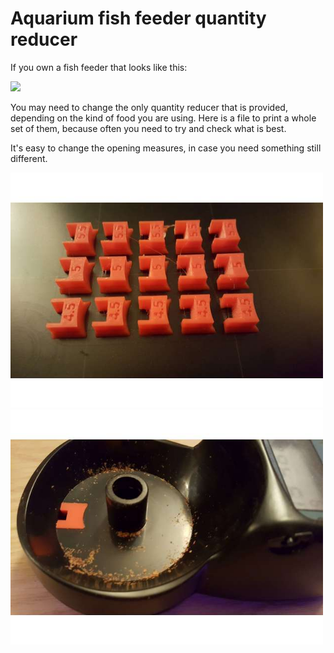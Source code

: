 # Aquarium fish feeder quantity reducer

If you own a fish feeder that looks like this:

<img src="https://github.com/reivaxy/aquariumFeeder/blob/master/resources/feeder.jpg?raw=true" width="500"/>

You may need to change the only quantity reducer that is provided, depending on the kind of food you are using.
Here is a file to print a whole set of them, because often you need to try and check what is best.

It's easy to change the opening measures, in case you need something still different.

<img src="https://github.com/reivaxy/aquariumFeeder/blob/master/resources/set.jpg?raw=true" width="500"/>


<img src="https://github.com/reivaxy/aquariumFeeder/blob/master/resources/inPlace.jpg?raw=true" width="500"/>